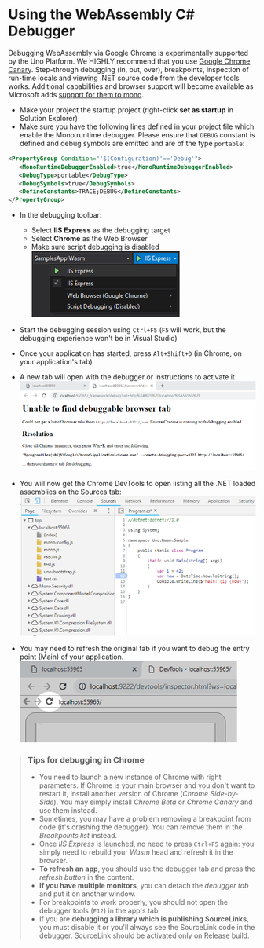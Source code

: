 # Using the WebAssembly C# Debugger

Debugging WebAssembly via Google Chrome is experimentally supported by the Uno Platform. We HIGHLY recommend that you use [Google Chrome Canary](https://www.google.com/chrome/canary/).  Step-through debugging (in, out, over), breakpoints, inspection of run-time locals and viewing .NET source code from the developer tools works. Additional capabilities and browser support will become available as Microsoft adds [support for them to mono](https://github.com/mono/mono/tree/master/sdks/wasm).

-  Make your project the startup project (right-click **set as startup** in Solution Explorer)
- Make sure you have the following lines defined in your project file which enable the Mono runtime debugger. Please ensure that `DEBUG` constant is defined and debug symbols are emitted and are of the type `portable`:

```xml
<PropertyGroup Condition="'$(Configuration)'=='Debug'">
   <MonoRuntimeDebuggerEnabled>true</MonoRuntimeDebuggerEnabled>
   <DebugType>portable</DebugType>
   <DebugSymbols>true</DebugSymbols>
   <DefineConstants>TRACE;DEBUG</DefineConstants>
</PropertyGroup>
```

- In the debugging toolbar:

   - Select **IIS Express** as the debugging target
   - Select **Chrome** as the Web Browser
   - Make sure script debugging is disabled<br/>
   ![iis express settings](Assets/quick-start/wasm-debugging-iis-express.png)

- Start the debugging session using `Ctrl+F5` (`F5` will work, but the debugging experience won't be in Visual Studio)
- Once your application has started, press `Alt+Shift+D` (in Chrome, on your application's tab)
- A new tab will open with the debugger or instructions to activate it
![](Assets/quick-start/wasm-debugger-step-01.png)
- You will now get the Chrome DevTools to open listing all the .NET loaded assemblies on the Sources tab:<br/>
![](Assets/quick-start/wasm-debugger-step-02.png)
- You may need to refresh the original tab if you want to debug the entry point (Main) of your application.<br/>
![](Assets/quick-start/wasm-debugger-step-03.png)

> ### Tips for debugging in Chrome
> * You need to launch a new instance of Chrome with right parameters. If Chrome is your main browser
> and you don't want to restart it, install another version of Chrome (_Chrome Side-by-Side_).
> You may simply install _Chrome Beta_ or _Chrome Canary_ and use them instead.
> * Sometimes, you may have a problem removing a breakpoint from code (it's crashing the debugger).
> You can remove them in the _Breakpoints list_ instead.
> * Once _IIS Express_ is launched, no need to press `Ctrl+F5` again: you simply need to rebuild your
> _Wasm_ head and refresh it in the browser.
> * **To refresh an app**, you should use the debugger tab and press the _refresh button_ in the content.
> * **If you have multiple monitors**, you can detach the _debugger tab_ and put it on another window.
> * For breakpoints to work properly, you should not open the debugger tools (`F12`) in the app's tab.
> * If you are **debugging a library which is publishing SourceLinks**, you must disable it or you'll
> always see the SourceLink code in the debugger. SourceLink should be activated only on Release build.
